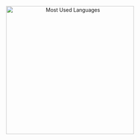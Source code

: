 <div align="center" style="display: flex; justify-content: center; align-items: center; gap: 20px;">
  <a href="https://github.com/zkhan122/github-readme-stats">
    <img src="https://github-readme-stats.vercel.app/api/top-langs/?username=zkhan122&hide=html,scss,stylus,blade,jupyter%20notebook,css,shell,batchfile,dockerfile,typescript&theme=algolia&show_icons=true&layout=donut" alt="Most Used Languages" style="width: 350px; object-fit: contain;" />
  </a>
</div>
